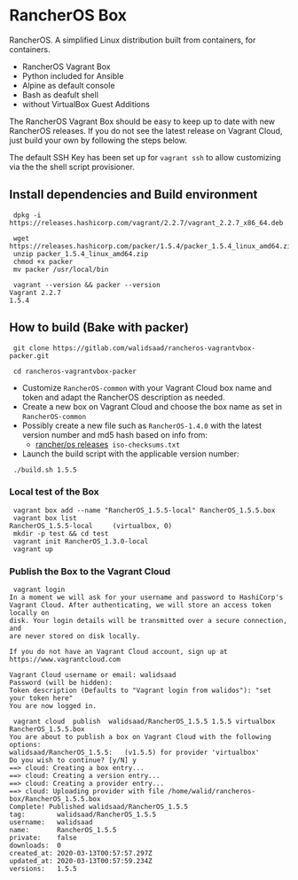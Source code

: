 # RancherOS Box

RancherOS. A simplified Linux distribution built from containers, for containers.

- RancherOS Vagrant Box
- Python included for Ansible
- Alpine as default console
- Bash as deafult shell
- without VirtualBox Guest Additions

The RancherOS Vagrant Box should be easy to keep up to date with new RancherOS releases. If you do not see the latest release on Vagrant Cloud, just build your own by following the steps below.

The default SSH Key has been set up for `vagrant ssh` to allow customizing via the the shell script provisioner.

## Install dependencies and Build environment

```shell
 dpkg -i https://releases.hashicorp.com/vagrant/2.2.7/vagrant_2.2.7_x86_64.deb

 wget https://releases.hashicorp.com/packer/1.5.4/packer_1.5.4_linux_amd64.zip
 unzip packer_1.5.4_linux_amd64.zip
 chmod +x packer
 mv packer /usr/local/bin

 vagrant --version && packer --version
Vagrant 2.2.7
1.5.4

```

## How to build (Bake with packer)

```shell
 git clone https://gitlab.com/walidsaad/rancheros-vagrantvbox-packer.git

 cd rancheros-vagrantvbox-packer
```

- Customize `RancherOS-common` with your Vagrant Cloud box name and token and adapt the RancherOS description as needed.
- Create a new box on Vagrant Cloud and choose the box name as set in `RancherOS-common`
- Possibly create a new file such as `RancherOS-1.4.0` with the latest version number and md5 hash based on info from:
  - [rancher/os releases](https://github.com/rancher/os/releases/)` iso-checksums.txt`
- Launch the build script with the applicable version number:
```
 ./build.sh 1.5.5
```

### Local test of the Box

```
 vagrant box add --name "RancherOS_1.5.5-local" RancherOS_1.5.5.box
 vagrant box list
RancherOS_1.5.5-local     (virtualbox, 0)
 mkdir -p test && cd test
 vagrant init RancherOS_1.3.0-local
 vagrant up
```
### Publish the Box to the Vagrant Cloud

```shell
 vagrant login
In a moment we will ask for your username and password to HashiCorp's
Vagrant Cloud. After authenticating, we will store an access token locally on
disk. Your login details will be transmitted over a secure connection, and
are never stored on disk locally.

If you do not have an Vagrant Cloud account, sign up at
https://www.vagrantcloud.com

Vagrant Cloud username or email: walidsaad
Password (will be hidden): 
Token description (Defaults to "Vagrant login from walidos"): "set your token here"
You are now logged in.

 vagrant cloud  publish  walidsaad/RancherOS_1.5.5 1.5.5 virtualbox RancherOS_1.5.5.box
You are about to publish a box on Vagrant Cloud with the following options:
walidsaad/RancherOS_1.5.5:   (v1.5.5) for provider 'virtualbox'
Do you wish to continue? [y/N] y
==> cloud: Creating a box entry...
==> cloud: Creating a version entry...
==> cloud: Creating a provider entry...
==> cloud: Uploading provider with file /home/walid/rancheros-box/RancherOS_1.5.5.box
Complete! Published walidsaad/RancherOS_1.5.5
tag:        walidsaad/RancherOS_1.5.5
username:   walidsaad
name:       RancherOS_1.5.5
private:    false
downloads:  0
created_at: 2020-03-13T00:57:57.297Z
updated_at: 2020-03-13T00:57:59.234Z
versions:   1.5.5

```
